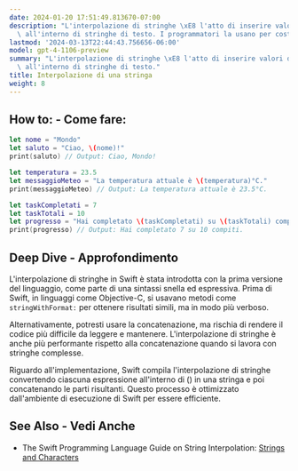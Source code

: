 ```yaml
---
date: 2024-01-20 17:51:49.813670-07:00
description: "L'interpolazione di stringhe \xE8 l'atto di inserire valori di variabili\
  \ all'interno di stringhe di testo. I programmatori la usano per costruire messaggi\u2026"
lastmod: '2024-03-13T22:44:43.756656-06:00'
model: gpt-4-1106-preview
summary: "L'interpolazione di stringhe \xE8 l'atto di inserire valori di variabili\
  \ all'interno di stringhe di testo."
title: Interpolazione di una stringa
weight: 8
---
```


## How to: - Come fare:
```Swift
let nome = "Mondo"
let saluto = "Ciao, \(nome)!"
print(saluto) // Output: Ciao, Mondo!

let temperatura = 23.5
let messaggioMeteo = "La temperatura attuale è \(temperatura)°C."
print(messaggioMeteo) // Output: La temperatura attuale è 23.5°C.

let taskCompletati = 7
let taskTotali = 10
let progresso = "Hai completato \(taskCompletati) su \(taskTotali) compiti."
print(progresso) // Output: Hai completato 7 su 10 compiti.
```

## Deep Dive - Approfondimento
L'interpolazione di stringhe in Swift è stata introdotta con la prima versione del linguaggio, come parte di una sintassi snella ed espressiva. Prima di Swift, in linguaggi come Objective-C, si usavano metodi come `stringWithFormat:` per ottenere risultati simili, ma in modo più verboso.

Alternativamente, potresti usare la concatenazione, ma rischia di rendere il codice più difficile da leggere e mantenere. L'interpolazione di stringhe è anche più performante rispetto alla concatenazione quando si lavora con stringhe complesse.

Riguardo all'implementazione, Swift compila l'interpolazione di stringhe convertendo ciascuna espressione all'interno di \(\) in una stringa e poi concatenando le parti risultanti. Questo processo è ottimizzato dall'ambiente di esecuzione di Swift per essere efficiente.

## See Also - Vedi Anche
- The Swift Programming Language Guide on String Interpolation: [Strings and Characters](https://docs.swift.org/swift-book/LanguageGuide/StringsAndCharacters.html)
